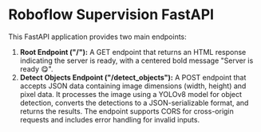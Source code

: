 ﻿# Roboflow Supervision FastAPI
This FastAPI application provides two main endpoints:
1. **Root Endpoint ("/"):** A GET endpoint that returns an HTML response indicating the server is ready, with a centered bold message "Server is ready 😋".
2. **Detect Objects Endpoint ("/detect_objects"):** A POST endpoint that accepts JSON data containing image dimensions (width, height) and pixel data. It processes the image using a YOLOv8 model for object detection, converts the detections to a JSON-serializable format, and returns the results. The endpoint supports CORS for cross-origin requests and includes error handling for invalid inputs.
